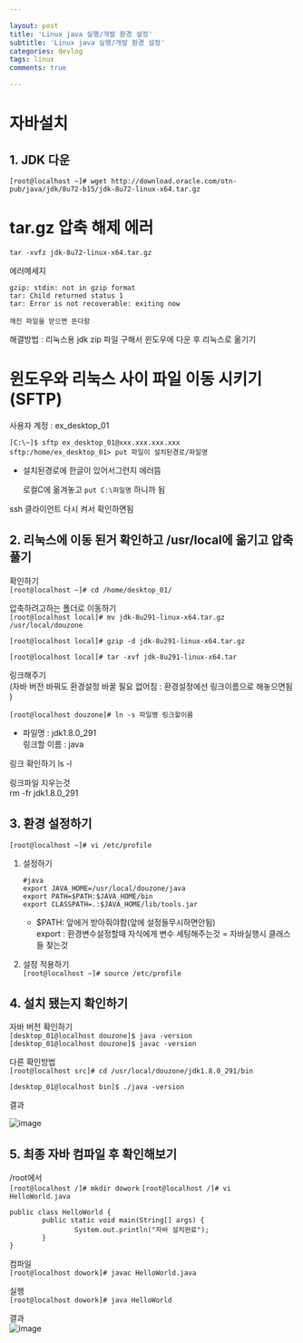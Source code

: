 ```yaml
---

layout: post
title: 'Linux java 실행/개발 환경 설정'
subtitle: 'Linux java 실행/개발 환경 설정'
categories: devlog
tags: linux
comments: true

---
```


# 자바설치
## 1. JDK 다운
```linux
[root@localhost ~]# wget http://download.oracle.com/otn-pub/java/jdk/8u72-b15/jdk-8u72-linux-x64.tar.gz
```

# tar.gz 압축 해제 에러
```linux
tar -xvfz jdk-8u72-linux-x64.tar.gz
```

에러메세지
```
gzip: stdin: not in gzip format  
tar: Child returned status 1  
tar: Error is not recoverable: exiting now 
```

```깨진 파일을 받으면 뜬다함```

해결방법 : 리눅스용 jdk zip 파일 구해서 윈도우에 다운 후 리눅스로 옮기기

# 윈도우와 리눅스 사이 파일 이동 시키기 (SFTP)

사용자 계정 : ex_desktop_01

```[C:\~]$ sftp ex_desktop_01@xxx.xxx.xxx.xxx```  
```sftp:/home/ex_desktop_01> put 파일이 설치된경로/파일명```  

- 설치된경로에 한글이 있어서그런지 에러뜸

 	로컬C에 옮겨놓고 ```put C:\파일명``` 하니까 됨

ssh 클라이언트 다시 켜서 확인하면됨

## 2. 리눅스에 이동 된거 확인하고 /usr/local에 옮기고 압축 풀기

확인하기  
```[root@localhost ~]# cd /home/desktop_01/```

압축하려고하는 폴더로 이동하기  
```[root@localhost local]# mv jdk-8u291-linux-x64.tar.gz /usr/local/douzone```  

```[root@localhost local]# gzip -d jdk-8u291-linux-x64.tar.gz ```  

```[root@localhost local]# tar -xvf jdk-8u291-linux-x64.tar ``` 

링크해주기  
(자바 버전 바꿔도 환경설정 바꿀 필요 없어짐 : 환경설정에선 링크이름으로 해놓으면됨 )

```[root@localhost douzone]# ln -s 파일명 링크할이름 ```  
- 파일명  : jdk1.8.0_291  
링크할 이름 : java

링크 확인하기
ls -l

링크파일 지우는것  
rm -fr jdk1.8.0_291  






## 3. 환경 설정하기

```[root@localhost ~]# vi /etc/profile```

1. 설정하기
	```
	#java
	export JAVA_HOME=/usr/local/douzone/java
	export PATH=$PATH:$JAVA_HOME/bin
	export CLASSPATH=.:$JAVA_HOME/lib/tools.jar

	```
	-	$PATH: 앞에거 받아줘야함(앞에 설정들무시하면안됨)  
		export : 환경변수설정할때 자식에게 변수 세팅해주는것 = 자바실행시 클래스들 찾는것

2. 설정 적용하기  
```[root@localhost ~]# source /etc/profile```


## 4. 설치 됐는지 확인하기
자바 버전 확인하기  
```[desktop_01@localhost douzone]$ java -version```  
```[desktop_01@localhost douzone]$ javac -version```


다른 확인방법  
```[root@localhost src]# cd /usr/local/douzone/jdk1.8.0_291/bin```

```[desktop_01@localhost bin]$ ./java -version```

결과

![image](https://user-images.githubusercontent.com/60701130/154252886-ea87fcc6-747d-4bbb-aca3-93969d47207d.png)


## 5. 최종 자바 컴파일 후 확인해보기

/root에서  
```[root@localhost /]# mkdir dowork```
```[root@localhost /]# vi HelloWorld.java ```  

```
public class HelloWorld {
        public static void main(String[] args) {
                System.out.println("자바 설치완료");
        }
}
```

컴파일  
```[root@localhost dowork]# javac HelloWorld.java```

실행  
```[root@localhost dowork]# java HelloWorld```

결과  
![image](https://user-images.githubusercontent.com/60701130/154255580-d4938aa4-bfbd-4083-96c8-95508ad9196a.png)
